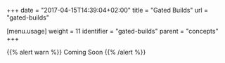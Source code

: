 +++
date = "2017-04-15T14:39:04+02:00"
title = "Gated Builds"
url = "gated-builds"

[menu.usage]
  weight = 11
  identifier = "gated-builds"
  parent = "concepts"
+++

{{% alert warn %}}
Coming Soon
{{% /alert %}}
